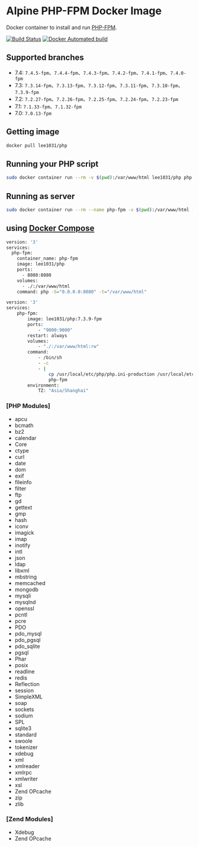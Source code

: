 # Alpine PHP-FPM Docker Image

Docker container to install and run [PHP-FPM](https://www.php.net/).

[![Build Status](https://travis-ci.org/lee1031/php.svg?branch=master)](https://travis-ci.org/lee1031/php)
[![Docker Automated build](https://img.shields.io/docker/automated/jrottenberg/ffmpeg.svg)](https://hub.docker.com/r/lee1031/php)

## Supported branches 
- 7.4: `7.4.5-fpm`、`7.4.4-fpm`、`7.4.3-fpm`、`7.4.2-fpm`、`7.4.1-fpm`、`7.4.0-fpm`
- 7.3: `7.3.14-fpm`、`7.3.13-fpm`、`7.3.12-fpm`、`7.3.11-fpm`、`7.3.10-fpm`、`7.3.9-fpm`
- 7.2: `7.2.27-fpm`、`7.2.26-fpm`、`7.2.25-fpm`、`7.2.24-fpm`、`7.2.23-fpm`
- 7.1: `7.1.33-fpm`、`7.1.32-fpm`
- 7.0: `7.0.13-fpm`




## Getting image

```sh
docker pull lee1031/php
```

## Running your PHP script

```sh
sudo docker container run --rm -v $(pwd):/var/www/html lee1031/php php index.php
```

## Running as server

```sh
sudo docker container run --rm --name php-fpm -v $(pwd):/var/www/html -p 8080:8080 lee1031/php php -S="0.0.0.0:8080" -t="/var/www/html"
```

## using  [Docker Compose](https://docs.docker.com/compose/)

```sh
version: '3'
services:
  php-fpm:
    container_name: php-fpm
    image: lee1031/php
    ports:
      - 8080:8080
    volumes:
      - ./:/var/www/html
    command: php -S="0.0.0.0:8080" -t="/var/www/html"
```

```sh
version: '3'
services:
    php-fpm:
        image: lee1031/php:7.3.9-fpm
        ports:
            - "9000:9000"
        restart: always
        volumes:
            - "./:/var/www/html:rw"
        command:
            - /bin/sh
            - -c
            - |
                cp /usr/local/etc/php/php.ini-production /usr/local/etc/php/php.ini
                php-fpm
        environment:
            TZ: "Asia/Shanghai"
```


### [PHP Modules]
- apcu
- bcmath
- bz2
- calendar
- Core
- ctype
- curl
- date
- dom
- exif
- fileinfo
- filter
- ftp
- gd
- gettext
- gmp
- hash
- iconv
- imagick
- imap
- inotify
- intl
- json
- ldap
- libxml
- mbstring
- memcached
- mongodb
- mysqli
- mysqlnd
- openssl
- pcntl
- pcre
- PDO
- pdo_mysql
- pdo_pgsql
- pdo_sqlite
- pgsql
- Phar
- posix
- readline
- redis
- Reflection
- session
- SimpleXML
- soap
- sockets
- sodium
- SPL
- sqlite3
- standard
- swoole
- tokenizer
- xdebug
- xml
- xmlreader
- xmlrpc
- xmlwriter
- xsl
- Zend OPcache
- zip
- zlib

### [Zend Modules]
- Xdebug
- Zend OPcache
